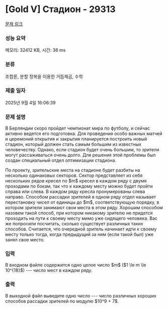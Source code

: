 # [Gold V] Стадион - 29313 

[문제 링크](https://www.acmicpc.net/problem/29313) 

### 성능 요약

메모리: 32412 KB, 시간: 36 ms

### 분류

조합론, 분할 정복을 이용한 거듭제곱, 수학

### 제출 일자

2025년 9월 4일 16:06:39

### 문제 설명

<p>В Берляндии скоро пройдет чемпионат мира по футболу, и сейчас активно ведется его подготовка. Для проведения особо важных матчей и церемоний открытия и закрытия планируется построить новый стадион, который должен стать самым большим из известных человечеству. Однако, если стадион будет очень большим, то зрители могут рассаживаться очень долго. Для решения этой проблемы был создан специальный отдел оптимизации стадиона.</p>

<p>По проекту, зрительские места на стадионе будет разбиты на несколько одинаковых секторов. Сектор представляет из себя нескольких рядов кресел по $m$ кресел в каждом ряду с двумя проходами по бокам, так что к каждому месту можно будет пройти справа или слева. В каждом ряду кресла пронумерованы слева направо. Способом рассадки зрителей в одном ряду отдел называет перестановку чисел от единицы до $m$, соответствующую порядку, в котором зрители занимают свои места в этом ряду. Хорошим способом назовем такой способ, при котором никакому зрителю не придется проходить на пути к своему месту мимо уже сидящего человека. Вас же попросили посчитать, сколько существует различных таких способов. Считается, что очередной зритель начинает идти к своему месту только тогда, когда предыдущий за ним (если такой был) уже занял свое место.</p>

### 입력 

 <p>В входном файле содержится одно целое число $m$ ($1 \le m \le 10^{18}$) --- число мест в каждом ряду.</p>

### 출력 

 <p>В выходной файл выведите одно число --- число различных хороших способов рассадки зрителей по модулю $10^9 + 7$.</p>

